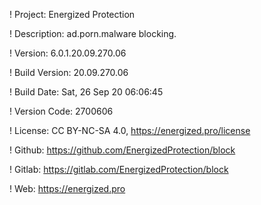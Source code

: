 ! Project: Energized Protection

! Description: ad.porn.malware blocking.

! Version: 6.0.1.20.09.270.06

! Build Version: 20.09.270.06

! Build Date: Sat, 26 Sep 20 06:06:45

! Version Code: 2700606

! License: CC BY-NC-SA 4.0, https://energized.pro/license

! Github: https://github.com/EnergizedProtection/block

! Gitlab: https://gitlab.com/EnergizedProtection/block


! Web: https://energized.pro
